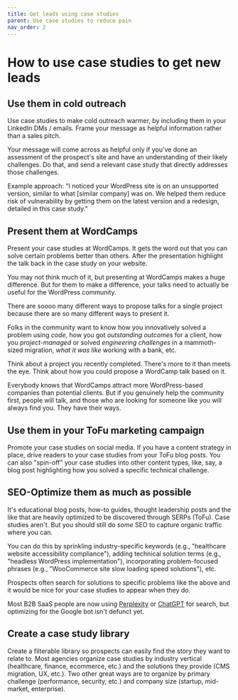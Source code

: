 ```yaml
---
title: Get leads using case studies
parent: Use case studies to reduce pain
nav_order: 2
---
```


# How to use case studies to get new leads

## Use them in cold outreach

Use case studies to make cold outreach warmer, by including them in your LinkedIn DMs / emails. Frame your message as helpful information rather than a sales pitch. 

Your message will come across as helpful only if you've done an assessment of the prospect's site and have an understanding of their likely challenges. Do that, and send a relevant case study that directly addresses those challenges.

  Example approach: "I noticed your WordPress site is on an unsupported version, similar to what [similar company] was on. We helped them reduce risk of vulnerability by getting them on the latest version and a redesign, detailed in this case study."

## Present them at WordCamps

Present your case studies at WordCamps. It gets the word out that you can solve certain problems better than others. After the presentation highlight the talk back in the case study on your website.
  
You may not think much of it, but presenting at WordCamps makes a huge difference. But for them to make a difference, your talks need to actually be useful for the WordPress community. 

There are soooo many different ways to propose talks for a single project because there are so many different ways to present it.

Folks in the community want to know how you innovatively solved a problem using *code*, how you got *outstanding outcomes* for a client, how you *project-managed* or solved *engineering challenges* in a mammoth-sized migration, *what it was like* working with a bank, etc. 

Think about a project you recently completed. There's more to it than meets the eye. Think about how you could propose a WordCamp talk based on it. 

Everybody knows that WordCamps attract more WordPress-based companies than potential clients. But if you genuinely help the community first, people will talk, and those who are looking for someone like you will always find you. They have their ways. 

## Use them in your ToFu marketing campaign

Promote your case studies on social media. If you have a content strategy in place, drive readers to your case studies from your ToFu blog posts. You can also "spin-off" your case studies into other content types, like, say, a blog post highlighting how you solved a specific technical challenge.

## SEO-Optimize them as much as possible

It's educational blog posts, how-to guides, thought leadership posts and the like that are heavily optimized to be discovered through SERPs (ToFu). Case studies aren't. But you should still do *some* SEO to capture organic traffic where you can.

You can do this by sprinkling industry-specific keywords (e.g., "healthcare website accessibility compliance"), adding technical solution terms (e.g., "headless WordPress implementation"), incorporating problem-focused phrases (e.g., "WooCommerce site slow loading speed solutions"), etc.

Prospects often search for solutions to specific problems like the above and it would be nice for your case studies to appear when they do.

Most B2B SaaS people are now using [Perplexity](https://www.perplexity.ai/) or [ChatGPT](https://chatgpt.com/) for search, but optimizing for the Google bot isn't defunct yet.

## Create a case study library

Create a filterable library so prospects can easily find the story they want to relate to. Most agencies organize case studies by industry vertical (healthcare, finance, ecommerce, etc.) and the solutions they provide (CMS migration, UX, etc.). Two other great ways are to organize by primary challenge (performance, security, etc.) and company size (startup, mid-market, enterprise).